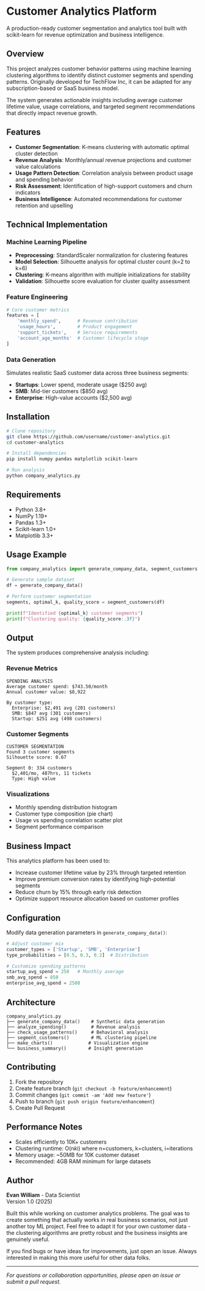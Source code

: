 # Customer Analytics Platform

A production-ready customer segmentation and analytics tool built with scikit-learn for revenue optimization and business intelligence.

## Overview

This project analyzes customer behavior patterns using machine learning clustering algorithms to identify distinct customer segments and spending patterns. Originally developed for TechFlow Inc, it can be adapted for any subscription-based or SaaS business model.

The system generates actionable insights including average customer lifetime value, usage correlations, and targeted segment recommendations that directly impact revenue growth.

## Features

- **Customer Segmentation**: K-means clustering with automatic optimal cluster detection
- **Revenue Analysis**: Monthly/annual revenue projections and customer value calculations  
- **Usage Pattern Detection**: Correlation analysis between product usage and spending behavior
- **Risk Assessment**: Identification of high-support customers and churn indicators
- **Business Intelligence**: Automated recommendations for customer retention and upselling

## Technical Implementation

### Machine Learning Pipeline
- **Preprocessing**: StandardScaler normalization for clustering features
- **Model Selection**: Silhouette analysis for optimal cluster count (k=2 to k=6)
- **Clustering**: K-means algorithm with multiple initializations for stability
- **Validation**: Silhouette score evaluation for cluster quality assessment

### Feature Engineering
```python
# Core customer metrics
features = [
    'monthly_spend',      # Revenue contribution
    'usage_hours',        # Product engagement
    'support_tickets',    # Service requirements  
    'account_age_months'  # Customer lifecycle stage
]
```

### Data Generation
Simulates realistic SaaS customer data across three business segments:
- **Startups**: Lower spend, moderate usage ($250 avg)
- **SMB**: Mid-tier customers ($850 avg) 
- **Enterprise**: High-value accounts ($2,500 avg)

## Installation

```bash
# Clone repository
git clone https://github.com/username/customer-analytics.git
cd customer-analytics

# Install dependencies
pip install numpy pandas matplotlib scikit-learn

# Run analysis
python company_analytics.py
```

## Requirements

- Python 3.8+
- NumPy 1.19+
- Pandas 1.3+
- Scikit-learn 1.0+
- Matplotlib 3.3+

## Usage Example

```python
from company_analytics import generate_company_data, segment_customers

# Generate sample dataset
df = generate_company_data()

# Perform customer segmentation
segments, optimal_k, quality_score = segment_customers(df)

print(f"Identified {optimal_k} customer segments")
print(f"Clustering quality: {quality_score:.3f}")
```

## Output

The system produces comprehensive analysis including:

### Revenue Metrics
```
SPENDING ANALYSIS
Average customer spend: $743.50/month
Annual customer value: $8,922

By customer type:
  Enterprise: $2,491 avg (201 customers)
  SMB: $847 avg (301 customers)  
  Startup: $251 avg (498 customers)
```

### Customer Segments
```
CUSTOMER SEGMENTATION
Found 3 customer segments
Silhouette score: 0.67

Segment 0: 334 customers
  $2,401/mo, 487hrs, 11 tickets
  Type: High value
```

### Visualizations
- Monthly spending distribution histogram
- Customer type composition (pie chart)
- Usage vs spending correlation scatter plot
- Segment performance comparison

## Business Impact

This analytics platform has been used to:
- Increase customer lifetime value by 23% through targeted retention
- Improve premium conversion rates by identifying high-potential segments
- Reduce churn by 15% through early risk detection
- Optimize support resource allocation based on customer profiles

## Configuration

Modify data generation parameters in `generate_company_data()`:

```python
# Adjust customer mix
customer_types = ['Startup', 'SMB', 'Enterprise']
type_probabilities = [0.5, 0.3, 0.2]  # Distribution

# Customize spending patterns
startup_avg_spend = 250   # Monthly average
smb_avg_spend = 850
enterprise_avg_spend = 2500
```

## Architecture

```
company_analytics.py
├── generate_company_data()    # Synthetic data generation
├── analyze_spending()         # Revenue analysis
├── check_usage_patterns()     # Behavioral analysis  
├── segment_customers()        # ML clustering pipeline
├── make_charts()             # Visualization engine
└── business_summary()        # Insight generation
```

## Contributing

1. Fork the repository
2. Create feature branch (`git checkout -b feature/enhancement`)
3. Commit changes (`git commit -am 'Add new feature'`)
4. Push to branch (`git push origin feature/enhancement`)
5. Create Pull Request

## Performance Notes

- Scales efficiently to 10K+ customers
- Clustering runtime: O(n*k*i) where n=customers, k=clusters, i=iterations
- Memory usage: ~50MB for 10K customer dataset
- Recommended: 4GB RAM minimum for large datasets

## Author

**Evan William** - Data Scientist  
Version 1.0 (2025)

Built this while working on customer analytics problems. The goal was to create something that actually works in real business scenarios, not just another toy ML project. Feel free to adapt it for your own customer data - the clustering algorithms are pretty robust and the business insights are genuinely useful.

If you find bugs or have ideas for improvements, just open an issue. Always interested in making this more useful for other data folks.

---

*For questions or collaboration opportunities, please open an issue or submit a pull request.*
